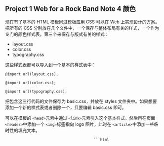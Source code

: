 ## Project 1 Web for a Rock Band Note 4 颜色

现在有了基本的 HTML 模板同过模板应用 CSS 可以在 Web 上实现设计的方案。把所有的 CSS 分别放在几个文件中，一个保存与整体布局有关的样式，一个作为专门的颜色样式表，第三个来保存与版式有关的样式：

- layout.css
- color.css
- typography.css

这些样式表都可以导入到一个基本的样式表中：

`@import url(layout.css);`

`@import url(color.css);`

`@import url(typography.css);`

把包含这三行代码的文件保存为 basic.css，并放在 styles 文件夹中。如果想要添加一个新的样式表或者删除一个，只要编辑 basic.css 即可。

可以在模板的 `<head>`元素中通过 `<link>`元素引入这个基本样式。然后再在页面 `<header>`中添加一个 `<img>`标签指向 logo 图片，此时在 `<article>`中添加一些临时性的填充文本。

                                            ```html
<!DOCTYPE html>
<html lang="en">
<head>
   <meta charset="utf-8" />
   <title>New Rock Band</title>
   <script src="scripts/modernizr-1.6.min.js"><script>
   <link rel="stylesheet" media="screen" href="styles/basic.css">
</head>
<body>
   <header>
        <img src="images/logo.gif" alt="New Rock Band" />
       <nav>
	    <ul>
	     <li><a href="index.html">Home</a></li>
	     <li><a href="about.html">About</a></li>
	     <li><a href="photos.html">Photos</a></li>
	     <li><a href="live.html">Live</a></li>
	     <li><a href="contact.html">Contact</a></li>
        </ul>
       </nav>
   </header>
   <article>
       <h1>New Rock Band</h1>
       <p>An introduction to New Rock Band Mike and Brad have known each other since 7th grade, they both went to Agoura high school, Brad was Phoenix's room mate in college, and Brad and Rob met when they both joined a band together. Mike met Joe at Art College. The origins of New Rock Band date right back to around 1994, To a band called 'Relative Degree', This band featured Brad and Rob, they played a few live shows, recorded some demo's and then fell apart.</p> 
   </article>
</body>
</html>
                                            ```

如此一来基本的网页模型就完成了。

样式表 color.css 是最直观的，为了避免某些看不到文本的意外，不管哪个元素应用什么颜色，都要给它一个背景颜色。

编写完后的代码为——[code](https://github.com/Virgil0113/Web-Project/blob/master/Project%201/Code/styles/color.css)

